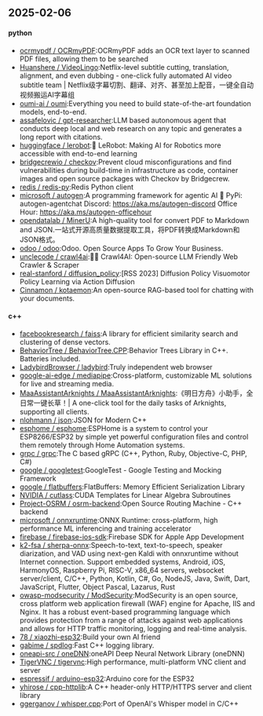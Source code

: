 ## 2025-02-06

#### python
* [ocrmypdf / OCRmyPDF](https://github.com/ocrmypdf/OCRmyPDF):OCRmyPDF adds an OCR text layer to scanned PDF files, allowing them to be searched
* [Huanshere / VideoLingo](https://github.com/Huanshere/VideoLingo):Netflix-level subtitle cutting, translation, alignment, and even dubbing - one-click fully automated AI video subtitle team | Netflix级字幕切割、翻译、对齐、甚至加上配音，一键全自动视频搬运AI字幕组
* [oumi-ai / oumi](https://github.com/oumi-ai/oumi):Everything you need to build state-of-the-art foundation models, end-to-end.
* [assafelovic / gpt-researcher](https://github.com/assafelovic/gpt-researcher):LLM based autonomous agent that conducts deep local and web research on any topic and generates a long report with citations.
* [huggingface / lerobot](https://github.com/huggingface/lerobot):🤗 LeRobot: Making AI for Robotics more accessible with end-to-end learning
* [bridgecrewio / checkov](https://github.com/bridgecrewio/checkov):Prevent cloud misconfigurations and find vulnerabilities during build-time in infrastructure as code, container images and open source packages with Checkov by Bridgecrew.
* [redis / redis-py](https://github.com/redis/redis-py):Redis Python client
* [microsoft / autogen](https://github.com/microsoft/autogen):A programming framework for agentic AI 🤖 PyPi: autogen-agentchat Discord: https://aka.ms/autogen-discord Office Hour: https://aka.ms/autogen-officehour
* [opendatalab / MinerU](https://github.com/opendatalab/MinerU):A high-quality tool for convert PDF to Markdown and JSON.一站式开源高质量数据提取工具，将PDF转换成Markdown和JSON格式。
* [odoo / odoo](https://github.com/odoo/odoo):Odoo. Open Source Apps To Grow Your Business.
* [unclecode / crawl4ai](https://github.com/unclecode/crawl4ai):🚀🤖 Crawl4AI: Open-source LLM Friendly Web Crawler & Scraper
* [real-stanford / diffusion_policy](https://github.com/real-stanford/diffusion_policy):[RSS 2023] Diffusion Policy Visuomotor Policy Learning via Action Diffusion
* [Cinnamon / kotaemon](https://github.com/Cinnamon/kotaemon):An open-source RAG-based tool for chatting with your documents.

#### c++
* [facebookresearch / faiss](https://github.com/facebookresearch/faiss):A library for efficient similarity search and clustering of dense vectors.
* [BehaviorTree / BehaviorTree.CPP](https://github.com/BehaviorTree/BehaviorTree.CPP):Behavior Trees Library in C++. Batteries included.
* [LadybirdBrowser / ladybird](https://github.com/LadybirdBrowser/ladybird):Truly independent web browser
* [google-ai-edge / mediapipe](https://github.com/google-ai-edge/mediapipe):Cross-platform, customizable ML solutions for live and streaming media.
* [MaaAssistantArknights / MaaAssistantArknights](https://github.com/MaaAssistantArknights/MaaAssistantArknights):《明日方舟》小助手，全日常一键长草！| A one-click tool for the daily tasks of Arknights, supporting all clients.
* [nlohmann / json](https://github.com/nlohmann/json):JSON for Modern C++
* [esphome / esphome](https://github.com/esphome/esphome):ESPHome is a system to control your ESP8266/ESP32 by simple yet powerful configuration files and control them remotely through Home Automation systems.
* [grpc / grpc](https://github.com/grpc/grpc):The C based gRPC (C++, Python, Ruby, Objective-C, PHP, C#)
* [google / googletest](https://github.com/google/googletest):GoogleTest - Google Testing and Mocking Framework
* [google / flatbuffers](https://github.com/google/flatbuffers):FlatBuffers: Memory Efficient Serialization Library
* [NVIDIA / cutlass](https://github.com/NVIDIA/cutlass):CUDA Templates for Linear Algebra Subroutines
* [Project-OSRM / osrm-backend](https://github.com/Project-OSRM/osrm-backend):Open Source Routing Machine - C++ backend
* [microsoft / onnxruntime](https://github.com/microsoft/onnxruntime):ONNX Runtime: cross-platform, high performance ML inferencing and training accelerator
* [firebase / firebase-ios-sdk](https://github.com/firebase/firebase-ios-sdk):Firebase SDK for Apple App Development
* [k2-fsa / sherpa-onnx](https://github.com/k2-fsa/sherpa-onnx):Speech-to-text, text-to-speech, speaker diarization, and VAD using next-gen Kaldi with onnxruntime without Internet connection. Support embedded systems, Android, iOS, HarmonyOS, Raspberry Pi, RISC-V, x86_64 servers, websocket server/client, C/C++, Python, Kotlin, C#, Go, NodeJS, Java, Swift, Dart, JavaScript, Flutter, Object Pascal, Lazarus, Rust
* [owasp-modsecurity / ModSecurity](https://github.com/owasp-modsecurity/ModSecurity):ModSecurity is an open source, cross platform web application firewall (WAF) engine for Apache, IIS and Nginx. It has a robust event-based programming language which provides protection from a range of attacks against web applications and allows for HTTP traffic monitoring, logging and real-time analysis.
* [78 / xiaozhi-esp32](https://github.com/78/xiaozhi-esp32):Build your own AI friend
* [gabime / spdlog](https://github.com/gabime/spdlog):Fast C++ logging library.
* [oneapi-src / oneDNN](https://github.com/oneapi-src/oneDNN):oneAPI Deep Neural Network Library (oneDNN)
* [TigerVNC / tigervnc](https://github.com/TigerVNC/tigervnc):High performance, multi-platform VNC client and server
* [espressif / arduino-esp32](https://github.com/espressif/arduino-esp32):Arduino core for the ESP32
* [yhirose / cpp-httplib](https://github.com/yhirose/cpp-httplib):A C++ header-only HTTP/HTTPS server and client library
* [ggerganov / whisper.cpp](https://github.com/ggerganov/whisper.cpp):Port of OpenAI's Whisper model in C/C++
